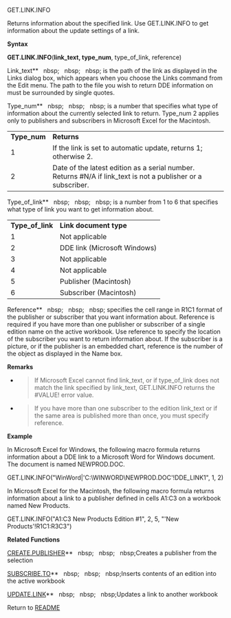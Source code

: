 GET.LINK.INFO

Returns information about the specified link. Use GET.LINK.INFO to get
information about the update settings of a link.

**Syntax**

**GET.LINK.INFO**(**link\_text, type\_num**, type\_of\_link, reference)

Link\_text**&nbsp;&nbsp;&nbsp;nbsp;&nbsp;&nbsp;&nbsp;nbsp;&nbsp;&nbsp;&nbsp;nbsp;&nbsp;is the path of the link as displayed
in the Links dialog box, which appears when you choose the Links command
from the Edit menu. The path to the file you wish to return DDE
information on must be surrounded by single quotes.

Type\_num**&nbsp;&nbsp;&nbsp;nbsp;&nbsp;&nbsp;&nbsp;nbsp;&nbsp;&nbsp;&nbsp;nbsp;&nbsp;is a number that specifies what type of
information about the currently selected link to return. Type\_num 2
applies only to publishers and subscribers in Microsoft Excel for the
Macintosh.

|               |                                                                                                                |
| ------------- | -------------------------------------------------------------------------------------------------------------- |
| **Type\_num** | **Returns**                                                                                                    |
| 1             | If the link is set to automatic update, returns 1; otherwise 2.                                                |
| 2             | Date of the latest edition as a serial number. Returns \#N/A if link\_text is not a publisher or a subscriber. |

Type\_of\_link**&nbsp;&nbsp;&nbsp;nbsp;&nbsp;&nbsp;&nbsp;nbsp;&nbsp;&nbsp;&nbsp;nbsp;&nbsp;is a number from 1 to 6 that
specifies what type of link you want to get information about.

|                    |                              |
| ------------------ | ---------------------------- |
| **Type\_of\_link** | **Link document type**       |
| 1                  | Not applicable               |
| 2                  | DDE link (Microsoft Windows) |
| 3                  | Not applicable               |
| 4                  | Not applicable               |
| 5                  | Publisher (Macintosh)        |
| 6                  | Subscriber (Macintosh)       |

Reference**&nbsp;&nbsp;&nbsp;nbsp;&nbsp;&nbsp;&nbsp;nbsp;&nbsp;&nbsp;&nbsp;nbsp;&nbsp;specifies the cell range in R1C1 format
of the publisher or subscriber that you want information about.
Reference is required if you have more than one publisher or subscriber
of a single edition name on the active workbook. Use reference to
specify the location of the subscriber you want to return information
about. If the subscriber is a picture, or if the publisher is an
embedded chart, reference is the number of the object as displayed in
the Name box.

**Remarks**

  - > If Microsoft Excel cannot find link\_text, or if type\_of\_link
    > does not match the link specified by link\_text, GET.LINK.INFO
    > returns the \#VALUE\! error value.

  - > If you have more than one subscriber to the edition link\_text or
    > if the same area is published more than once, you must specify
    > reference.


**Example**

In Microsoft Excel for Windows, the following macro formula returns
information about a DDE link to a Microsoft Word for Windows document.
The document is named NEWPROD.DOC.

GET.LINK.INFO("WinWord|'C:\\WINWORD\\NEWPROD.DOC'\!DDE\_LINK1", 1, 2)

In Microsoft Excel for the Macintosh, the following macro formula
returns information about a link to a publisher defined in cells A1:C3
on a workbook named New Products.

GET.LINK.INFO("A1:C3 New Products Edition \#1", 2, 5, "'New
Products'\!R1C1:R3C3")

**Related Functions**

[CREATE.PUBLISHER](CREATE.PUBLISHER.md)**&nbsp;&nbsp;&nbsp;nbsp;&nbsp;&nbsp;&nbsp;nbsp;&nbsp;&nbsp;&nbsp;nbsp;Creates a publisher from the selection

[SUBSCRIBE.TO](SUBSCRIBE.TO.md)**&nbsp;&nbsp;&nbsp;nbsp;&nbsp;&nbsp;&nbsp;nbsp;&nbsp;&nbsp;&nbsp;nbsp;Inserts contents of an edition into the
active workbook

[UPDATE.LINK](UPDATE.LINK.md)**&nbsp;&nbsp;&nbsp;nbsp;&nbsp;&nbsp;&nbsp;nbsp;&nbsp;&nbsp;&nbsp;nbsp;Updates a link to another workbook



Return to [README](README.md)

